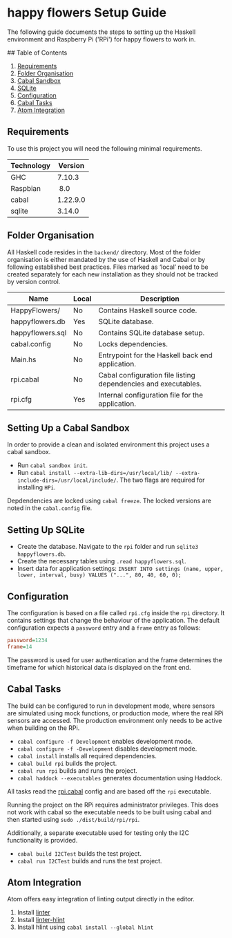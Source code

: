 # happy flowers Setup Guide

The following guide documents the steps to setting up the Haskell environment and Raspberry Pi ('RPi') for happy flowers to work in.

## Table of Contents

1. [Requirements](#requirements)
2. [Folder Organisation](#folder-organisation)
3. [Cabal Sandbox](#cabal-sandbox)
4. [SQLite](#sqlite)
5. [Configuration](#configuration)
6. [Cabal Tasks](#cabal-tasks)
7. [Atom Integration](#atom-integration)

## Requirements

To use this project you will need the following minimal requirements.

| Technology | Version  |
| ---------- | -------- |
| GHC        | 7.10.3   |
| Raspbian   | 8.0      |
| cabal      | 1.22.9.0 |
| sqlite     | 3.14.0   |

## Folder Organisation

All Haskell code resides in the `backend/` directory. Most of the folder organisation is either mandated by the use of Haskell and Cabal or by following established best practices. Files marked as ‘local’ need to be created separately for each new installation as they should not be tracked by version control.

| Name             | Local | Description                                                    |
| ---------------- | ----- | -------------------------------------------------------------- |
| HappyFlowers/    | No    | Contains Haskell source code.                                  |
| happyflowers.db  | Yes   | SQLite database.                                               |
| happyflowers.sql | No    | Contains SQLite database setup.                                |
| cabal.config     | No    | Locks dependencies.                                            |
| Main.hs          | No    | Entrypoint for the Haskell back end application.               |
| rpi.cabal        | No    | Cabal configuration file listing dependencies and executables. |
| rpi.cfg          | Yes   | Internal configuration file for the application.               |

## Setting Up a Cabal Sandbox

In order to provide a clean and isolated environment this project uses a cabal sandbox.

- Run `cabal sandbox init`.
- Run `cabal install --extra-lib-dirs=/usr/local/lib/ --extra-include-dirs=/usr/local/include/`. The two flags are required for installing `HPi`.

Depdendencies are locked using `cabal freeze`. The locked versions are noted in the `cabal.config` file.

## Setting Up SQLite

- Create the database. Navigate to the `rpi` folder and run `sqlite3 happyflowers.db`.
- Create the necessary tables using `.read happyflowers.sql`.
- Insert data for application settings: `INSERT INTO settings (name, upper, lower, interval, busy) VALUES ("...", 80, 40, 60, 0);`

## Configuration

The configuration is based on a file called `rpi.cfg` inside the `rpi` directory. It contains settings that change the behaviour of the application. The default configuration expects a `password` entry and a `frame` entry as follows:

```ini
password=1234
frame=14
```

The password is used for user authentication and the frame determines the timeframe for which historical data is displayed on the front end.

## Cabal Tasks

The build can be configured to run in development mode, where sensors are simulated using mock functions, or production mode, where the real RPi sensors are accessed. The production environment only needs to be active when building on the RPi.

- `cabal configure -f Development` enables development mode.
- `cabal configure -f -Development` disables development mode.
- `cabal install` installs all required dependencies.
- `cabal build rpi` builds the project.
- `cabal run rpi` builds and runs the project.
- `cabal haddock --executables` generates documentation using Haddock.

All tasks read the [rpi.cabal](./rpi.cabal) config and are based off the `rpi` executable.

Running the project on the RPi requires administrator privileges. This does not work with cabal so the executable needs to be built using cabal and then started using `sudo ./dist/build/rpi/rpi`.

Additionally, a separate executable used for testing only the I2C functionality is provided.

- `cabal build I2CTest` builds the test project.
- `cabal run I2CTest` builds and runs the test project.

## Atom Integration

Atom offers easy integration of linting output directly in the editor.

1. Install [linter](https://atom.io/packages/linter)
2. Install [linter-hlint](https://atom.io/packages/linter-hlint)
3. Install hlint using `cabal install --global hlint`
